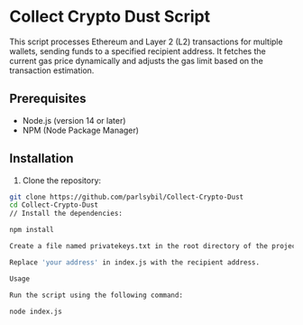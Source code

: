 
# Collect Crypto Dust Script

This script processes Ethereum and Layer 2 (L2) transactions for multiple wallets, sending funds to a specified recipient address. It fetches the current gas price dynamically and adjusts the gas limit based on the transaction estimation.


## Prerequisites

- Node.js (version 14 or later)
- NPM (Node Package Manager)

## Installation

1. Clone the repository:

```bash
git clone https://github.com/parlsybil/Collect-Crypto-Dust
cd Collect-Crypto-Dust
// Install the dependencies:

npm install

Create a file named privatekeys.txt in the root directory of the project. Each private key should be on a new line.

Replace 'your address' in index.js with the recipient address.

Usage

Run the script using the following command:

node index.js
